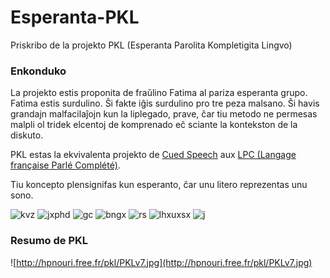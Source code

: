 # Esperanta-PKL
Priskribo de la projekto PKL (Esperanta Parolita Kompletigita Lingvo)

### Enkonduko
La projekto estis proponita de fraŭlino Fatima al pariza esperanta grupo.
Fatima estis surdulino. Ŝi fakte iĝis surdulino pro tre peza malsano. Ŝi havis grandajn malfacilaĵojn kun la liplegado, prave, ĉar tiu metodo ne permesas malpli ol tridek elcentoj de komprenado eĉ sciante la kontekston de la diskuto.

PKL estas la ekvivalenta projekto de [Cued Speech](https://en.wikipedia.org/wiki/Cued_speech) aux  [LPC (Langage française Parlé Complété)](https://fr.wikipedia.org/wiki/Langage_parl%C3%A9_compl%C3%A9t%C3%A9).

Tiu koncepto plensignifas kun esperanto, ĉar unu litero reprezentas unu sono.


![kvz](http://hpnouri.free.fr/pkl/kvz.png "kvz")
![jxphd](http://hpnouri.free.fr/pkl/jxphd.png "jxphd")
![gc](http://hpnouri.free.fr/pkl/gc.png "gc")
![bngx](http://hpnouri.free.fr/pkl/bngx.png "bngx")
![rs](http://hpnouri.free.fr/pkl/rs.png "rs")
![lhxuxsx](http://hpnouri.free.fr/pkl/lhxuxsx.png "lhxuxsx")
![j](http://hpnouri.free.fr/pkl/j.png "j")











### Resumo de PKL
![http://hpnouri.free.fr/pkl/PKLv7.jpg](http://hpnouri.free.fr/pkl/PKLv7.jpg)

